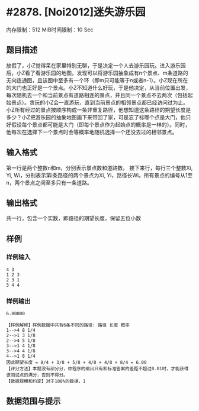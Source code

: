 # #2878. [Noi2012]迷失游乐园

内存限制：512 MiB时间限制：10 Sec

## 题目描述

放假了，小Z觉得呆在家里特别无聊，于是决定一个人去游乐园玩。进入游乐园后，小Z看了看游乐园的地图，发现可以将游乐园抽象成有n个景点、m条道路的无向连通图，且该图中至多有一个环（即m只可能等于n或者n-1）。小Z现在所在的大门也正好是一个景点。小Z不知道什么好玩，于是他决定，从当前位置出发，每次随机去一个和当前景点有道路相连的景点，并且同一个景点不去两次（包括起始景点）。贪玩的小Z会一直游玩，直到当前景点的相邻景点都已经访问过为止。小Z所有经过的景点按顺序构成一条非重复路径，他想知道这条路径的期望长度是多少？小Z把游乐园的抽象地图画下来带回了家，可是忘了标哪个点是大门，他只好假设每个景点都可能是大门（即每个景点作为起始点的概率是一样的）。同时，他每次在选择下一个景点时会等概率地随机选择一个还没去过的相邻景点。

## 输入格式

第一行是两个整数n和m，分别表示景点数和道路数。 接下来行，每行三个整数Xi, Yi, Wi，分别表示第i条路径的两个景点为Xi, Yi，路径长Wi。所有景点的编号从1至n，两个景点之间至多只有一条道路。

## 输出格式

 共一行，包含一个实数，即路径的期望长度，保留五位小数

## 样例

### 样例输入

    
    4 3 
    1 2 3 
    2 3 1 
    3 4 4
    
    

### 样例输出

    
    6.00000
    
    【样例解释】样例数据中共有6条不同的路径: 路径 长度 概率 
    1-->4 8 1/4 
    2-->1 3 1/8 
    2-->4 5 1/8 
    3-->1 4 1/8 
    3-->4 4 1/8 
    4-->1 8 1/4 
    因此期望长度 = 8/4 + 3/8 + 5/8 + 4/8 + 4/8 + 8/4 = 6.00
    【评分方法】本题没有部分分，你程序的输出只有和标准答案的差距不超过0.01时，才能获得该测试点的满分，否则不得分。
    【数据规模和约定】对于100%的数据，1 
    

## 数据范围与提示
